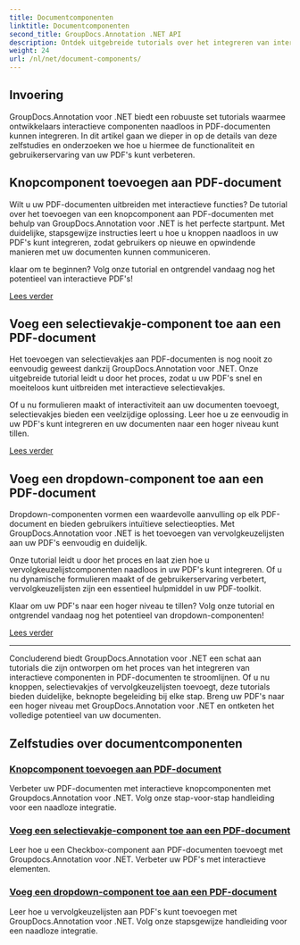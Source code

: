 ```yaml
---
title: Documentcomponenten
linktitle: Documentcomponenten
second_title: GroupDocs.Annotation .NET API
description: Ontdek uitgebreide tutorials over het integreren van interactieve componenten zoals knoppen, selectievakjes en vervolgkeuzelijsten in PDF-documenten met behulp van GroupDocs.Annotation .NET.
weight: 24
url: /nl/net/document-components/
---
```

## Invoering

GroupDocs.Annotation voor .NET biedt een robuuste set tutorials waarmee ontwikkelaars interactieve componenten naadloos in PDF-documenten kunnen integreren. In dit artikel gaan we dieper in op de details van deze zelfstudies en onderzoeken we hoe u hiermee de functionaliteit en gebruikerservaring van uw PDF's kunt verbeteren.

## Knopcomponent toevoegen aan PDF-document

Wilt u uw PDF-documenten uitbreiden met interactieve functies? De tutorial over het toevoegen van een knopcomponent aan PDF-documenten met behulp van GroupDocs.Annotation voor .NET is het perfecte startpunt. Met duidelijke, stapsgewijze instructies leert u hoe u knoppen naadloos in uw PDF's kunt integreren, zodat gebruikers op nieuwe en opwindende manieren met uw documenten kunnen communiceren.

klaar om te beginnen? Volg onze tutorial en ontgrendel vandaag nog het potentieel van interactieve PDF's!

[Lees verder](./add-button-component-to-pdf/)

## Voeg een selectievakje-component toe aan een PDF-document

Het toevoegen van selectievakjes aan PDF-documenten is nog nooit zo eenvoudig geweest dankzij GroupDocs.Annotation voor .NET. Onze uitgebreide tutorial leidt u door het proces, zodat u uw PDF's snel en moeiteloos kunt uitbreiden met interactieve selectievakjes.

Of u nu formulieren maakt of interactiviteit aan uw documenten toevoegt, selectievakjes bieden een veelzijdige oplossing. Leer hoe u ze eenvoudig in uw PDF's kunt integreren en uw documenten naar een hoger niveau kunt tillen.

[Lees verder](./add-checkbox-component-to-pdf/)

## Voeg een dropdown-component toe aan een PDF-document

Dropdown-componenten vormen een waardevolle aanvulling op elk PDF-document en bieden gebruikers intuïtieve selectieopties. Met GroupDocs.Annotation voor .NET is het toevoegen van vervolgkeuzelijsten aan uw PDF's eenvoudig en duidelijk.

Onze tutorial leidt u door het proces en laat zien hoe u vervolgkeuzelijstcomponenten naadloos in uw PDF's kunt integreren. Of u nu dynamische formulieren maakt of de gebruikerservaring verbetert, vervolgkeuzelijsten zijn een essentieel hulpmiddel in uw PDF-toolkit.

Klaar om uw PDF's naar een hoger niveau te tillen? Volg onze tutorial en ontgrendel vandaag nog het potentieel van dropdown-componenten!

[Lees verder](./add-dropdown-component-to-pdf/)

---

Concluderend biedt GroupDocs.Annotation voor .NET een schat aan tutorials die zijn ontworpen om het proces van het integreren van interactieve componenten in PDF-documenten te stroomlijnen. Of u nu knoppen, selectievakjes of vervolgkeuzelijsten toevoegt, deze tutorials bieden duidelijke, beknopte begeleiding bij elke stap. Breng uw PDF's naar een hoger niveau met GroupDocs.Annotation voor .NET en ontketen het volledige potentieel van uw documenten.
## Zelfstudies over documentcomponenten
### [Knopcomponent toevoegen aan PDF-document](./add-button-component-to-pdf/)
Verbeter uw PDF-documenten met interactieve knopcomponenten met Groupdocs.Annotation voor .NET. Volg onze stap-voor-stap handleiding voor een naadloze integratie.
### [Voeg een selectievakje-component toe aan een PDF-document](./add-checkbox-component-to-pdf/)
Leer hoe u een Checkbox-component aan PDF-documenten toevoegt met Groupdocs.Annotation voor .NET. Verbeter uw PDF's met interactieve elementen.
### [Voeg een dropdown-component toe aan een PDF-document](./add-dropdown-component-to-pdf/)
Leer hoe u vervolgkeuzelijsten aan PDF's kunt toevoegen met GroupDocs.Annotation voor .NET. Volg onze stapsgewijze handleiding voor een naadloze integratie.